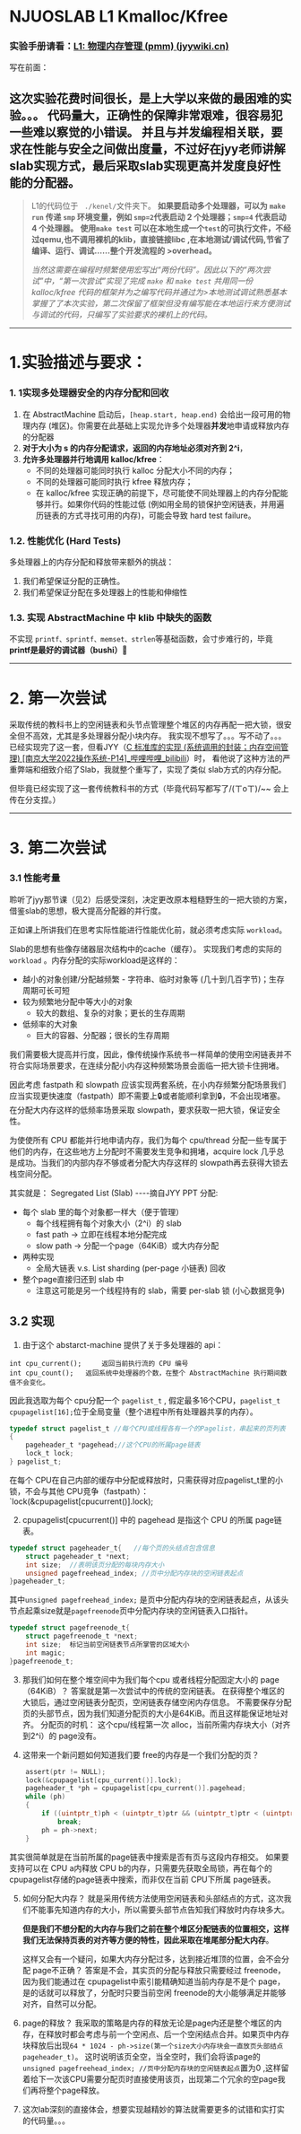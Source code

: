 # NJUOSLAB L1 Kmalloc/Kfree

### 实验手册请看：[L1: 物理内存管理 (pmm) (jyywiki.cn)](http://jyywiki.cn/OS/2022/labs/L1)

写在前面：

这次实验花费时间很长，是上大学以来做的最困难的实验。。。
代码量大，正确性的保障非常艰难，很容易犯一些难以察觉的小错误。
并且与并发编程相关联，要求在性能与安全之间做出度量，不过好在jyy老师讲解slab实现方式，最后采取slab实现更高并发度良好性能的分配器。
----

>L1的代码位于 ` ./kenel/`文件夹下。
>**如果要启动多个处理器，可以为 `make run` 传递 `smp` 环境变量，例如 `smp=2`代表启动 2 个处理器；`smp=4` 代表启动 4 个处理器。**
>**使用`make test`	可以在本地生成一个`test`的可执行文件，不经过qemu,也不调用裸机的klib，直接链接libc ,在本地测试/调试代码,节省了编译、运行、调试……整个开发流程的 >overhead。**
>
>*当然这需要在编程时频繁使用宏写出“两份代码”。因此以下的“两次尝试”中，“第一次尝试”实现了完成 `make` 和 `make test` 共用同一份 kalloc/kfree 代码的框架并为之编写代码并通过为>本地测试调试熟悉基本掌握了了本次实验，第二次保留了框架但没有编写能在本地运行来方便测试与调试的代码，只编写了实验要求的裸机上的代码。*

---

# 1.实验描述与要求：

### 1. 1实现多处理器安全的内存分配和回收
1. 在 AbstractMachine 启动后，`[heap.start, heap.end)` 会给出一段可用的物理内存 (堆区)。你需要在此基础上实现允许多个处理器**并发**地申请或释放内存的分配器
2. **对于大小为 s 的内存分配请求，返回的内存地址必须对齐到 2^i**，
3. **允许多处理器并行地调用 kalloc/kfree**：
    -   不同的处理器可能同时执行 kalloc 分配大小不同的内存；
    -   不同的处理器可能同时执行 kfree 释放内存；
    -   在 kalloc/kfree 实现正确的前提下，尽可能使不同处理器上的内存分配能够并行。如果你代码的性能过低 (例如用全局的锁保护空闲链表，并用遍历链表的方式寻找可用的内存)，可能会导致 hard test failure。

### 1.2. 性能优化 (Hard Tests)
多处理器上的内存分配和释放带来额外的挑战：
1.  我们希望保证分配的正确性。
2.  我们希望保证分配在多处理器上的性能和伸缩性

### 1.3. 实现 AbstractMachine 中 klib 中缺失的函数
不实现 `printf、sprintf、memset、strlen`等基础函数，会寸步难行的，毕竟
**printf是最好的调试器（bushi）🤭**

---
# 2. 第一次尝试

采取传统的教科书上的空闲链表和头节点管理整个堆区的内存再配一把大锁，很安全但不高效，尤其是多处理器分配小块内存。
我实现不想写了。。。写不动了。。。
已经实现完了这一套，但看JYY（[C 标准库的实现 (系统调用的封装；内存空间管理) [南京大学2022操作系统-P14]_哔哩哔哩_bilibili](https://www.bilibili.com/video/BV17F411s7e9/?spm_id_from=333.788&vd_source=33d3156975c92d1beb9e11e8b218f8b0)）时， 看他说了这种方法的严重弊端和细致介绍了Slab，我就整个重写了，实现了类似 slab方式的内存分配。

但毕竟已经实现了这一套传统教科书的方式（毕竟代码写都写了/(ㄒoㄒ)/~~
会上传在分支捏。）

---
# 3. 第二次尝试

### 3.1 性能考量
聆听了jyy那节课（见2）后感受深刻，决定更改原本粗糙野生的一把大锁的方案，借鉴slab的思想，极大提高分配器的并行度。

正如课上所讲我们在思考实际性能进行性能优化前，就必须考虑实际 `workload`。
 
 Slab的思想有些像存储器层次结构中的cache（缓存）。
 实现我们考虑的实际的 `workload` 。内存分配的实际workload是这样的：
 -   越小的对象创建/分配越频繁
    -   字符串、临时对象等 (几十到几百字节)；生存周期可长可短
-   较为频繁地分配中等大小的对象
    -   较大的数组、复杂的对象；更长的生存周期
-   低频率的大对象
    -   巨大的容器、分配器；很长的生存周期

我们需要极大提高并行度，因此，像传统操作系统书一样简单的使用空闲链表并不符合实际场景要求，在连续分配小内存这种频繁场景会面临一把大锁卡住拥堵。

因此考虑 fastpath 和 slowpath 应该实现两套系统，在小内存频繁分配场景我们应当实现更快速度（fastpath）即不需要上🔒或者能顺利拿到🔒，不会出现堵塞。在分配大内存这样的低频率场景采取 slowpath，要求获取一把大锁，保证安全性。

为使使所有 CPU 都能并行地申请内存，我们为每个 cpu/thread 分配一些专属于他们的内存，在这些地方上分配时不需要发生竞争和拥堵，acquire lock 几乎总是成功。当我们的内部内存不够或者分配大内存这样的 slowpath再去获得大锁去栈空间分配。

其实就是： Segregated List (Slab)            ----摘自JYY PPT
分配:
-   每个 slab 里的每个对象都一样大（便于管理）
    -   每个线程拥有每个对象大小（2^i）的 slab
    -   fast path → 立即在线程本地分配完成
    -   slow path → 分配一个page（64KiB）或大内存分配
-   两种实现
    -   全局大链表 v.s. List sharding (per-page 小链表)
回收
-   整个page直接归还到 slab 中
    -   注意这可能是另一个线程持有的 slab，需要 per-slab 锁 (小心数据竞争)

## 3.2 实现

1. 由于这个 abstarct-machine 提供了关于多处理器的 api：
```
int cpu_current();     返回当前执行流的 CPU 编号
int cpu_count();   返回系统中处理器的个数，在整个 AbstractMachine 执行期间数值不会变化。
```
因此我选取为每个 cpu分配一个 `pagelist_t`  ,  假定最多16个CPU，`pagelist_t cpupagelist[16];`位于全局变量（整个进程中所有处理器共享的内存）。
```C
typedef struct pagelist_t //每个CPU或线程各有一个的Pagelist，串起来的页列表
{
	pageheader_t *pagehead;//这个CPU的所属page链表
	lock_t lock;
} pagelist_t;
```
在每个 CPU在自己内部的缓存中分配或释放时，只需获得对应pagelist_t里的小锁，不会与其他 CPU竞争（fastpath）： `lock(&cpupagelist[cpucurrent()].lock);

2. cpupagelist[cpucurrent()] 中的 pagehead 是指这个 CPU 的所属 page链表。
```C
typedef struct pageheader_t{   //每个页的头结点包含信息
	struct pageheader_t *next;
	int size;  //表明该页分配的每块内存大小
	unsigned pagefreehead_index; //页中分配内存块的空闲链表起点
}pageheader_t;
```
其中`unsigned pagefreehead_index;` 是页中分配内存块的空闲链表起点，从该头节点起乘size就是`pagefreenode`页中分配内存块的空闲链表入口指针。
```C
typedef struct pagefreenode_t{
	struct pagefreenode_t *next;
	int size;  标记当前空闲链表节点所掌管的区域大小
	int magic;
}pagefreenode_t;
```

3. 那我们如何在整个堆空间中为我们每个cpu 或者线程分配固定大小的 page（64KiB）？
     答案就是第一次尝试中的传统的空闲链表。
     在获得整个堆区的大锁后，通过空闲链表分配页，空闲链表存储空闲内存信息。
     不需要保存分配页的头部节点，因为我们知道分配页的大小是64KiB。而且这样能保证地址对齐。
     分配页的时机： 这个cpu/线程第一次 alloc，当前所需内存块大小（对齐到2^i）的 page没有。

4. 这带来一个新问题如何知道我们要 free的内存是一个我们分配的页？
```C
	assert(ptr != NULL);
	lock(&cpupagelist[cpu_current()].lock);
	pageheader_t *ph = cpupagelist[cpu_current()].pagehead;
	while (ph)
	{
		if ((uintptr_t)ph < (uintptr_t)ptr && (uintptr_t)ptr < (uintptr_t)ph + 64 * 1024)
			break;
		ph = ph->next;
	}
```
其实很简单就是在当前所属的page链表中搜索是否有页与这段内存相交。
如果要支持可以在 CPU a内释放 CPU b的内存，只需要先获取全局锁，再在每个的cpupagelist存储的page链表中搜索，而非仅在当前 CPU下所属 page链表。

5. 如何分配大内存？
      就是采用传统方法使用空闲链表和头部结点的方式，这次我们不能事先知道内存的大小，所以需要头部节点告知我们释放时内存块多大。
      
      **但是我们不想分配的大内存与我们之前在整个堆区分配链表的位置相交，这样我们无法保持页表的对齐等方便的特性，因此采取在堆尾部分配大内存**。
      
      这样又会有一个疑问，如果大内存分配过多，达到接近堆顶的位置，会不会分配 page不正确？
         答案是不会，其实页的分配与释放只需要经过 freenode，因为我们能通过在 cpupagelist中索引能精确知道当前内存是不是个 page，是的话就可以释放了，分配时只要当前空闲 freenode的大小能够满足并能够对齐，自然可以分配。
        
6. page的释放？
	我采取的策略是内存的释放无论是page内还是整个堆区的内存，在释放时都会考虑与前一个空闲点、后一个空闲结点合并。如果页中内存块释放后出现`64 * 1024 - ph->size(第一个size大小内存块会一直放页头部结点 pageheader_t)`。
	这时说明该页全空，当全空时，我们会将该page的`unsigned pagefreehead_index; //页中分配内存块的空闲链表起点`置为0 ,这样留着给下一次该CPU需要分配页时直接使用该页，出现第二个冗余的空page我们再将整个page释放。

7. 这次lab深刻的直接体会，想要实现越精妙的算法就需要更多的试错和实打实的代码量。。。




   
